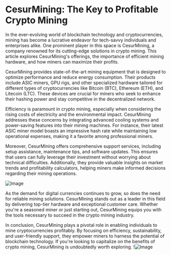 # CesurMining: The Key to Profitable Crypto Mining

In the ever-evolving world of blockchain technology and cryptocurrencies, mining has become a lucrative endeavor for tech-savvy individuals and enterprises alike. One prominent player in this space is CesurMining, a company renowned for its cutting-edge solutions in crypto mining. This article explores CesurMining's offerings, the importance of efficient mining hardware, and how miners can maximize their profits.

CesurMining provides state-of-the-art mining equipment that is designed to optimize performance and reduce energy consumption. Their products include ASIC miners, GPU rigs, and other specialized hardware tailored for different types of cryptocurrencies like Bitcoin (BTC), Ethereum (ETH), and Litecoin (LTC). These devices are crucial for miners who seek to enhance their hashing power and stay competitive in the decentralized network.

Efficiency is paramount in crypto mining, especially when considering the rising costs of electricity and the environmental impact. CesurMining addresses these concerns by integrating advanced cooling systems and power-saving features into their mining machines. For instance, their latest ASIC miner model boasts an impressive hash rate while maintaining low operational expenses, making it a favorite among professional miners.

Moreover, CesurMining offers comprehensive support services, including setup assistance, maintenance tips, and software updates. This ensures that users can fully leverage their investment without worrying about technical difficulties. Additionally, they provide valuable insights on market trends and profitability calculators, helping miners make informed decisions regarding their mining operations.

![Image](https://github.com/user-attachments/assets/3be06921-4469-491d-bd37-5f14c53422b7)

As the demand for digital currencies continues to grow, so does the need for reliable mining solutions. CesurMining stands out as a leader in this field by delivering top-tier hardware and exceptional customer care. Whether you're a seasoned miner or just starting out, CesurMining equips you with the tools necessary to succeed in the crypto mining industry.

In conclusion, CesurMining plays a pivotal role in enabling individuals to mine cryptocurrencies profitably. By focusing on efficiency, sustainability, and user-friendly support, they empower miners to harness the potential of blockchain technology. If you're looking to capitalize on the benefits of crypto mining, CesurMining is undoubtedly worth exploring. !![Image](https://github.com/user-attachments/assets/3be06921-4469-491d-bd37-5f14c53422b7)